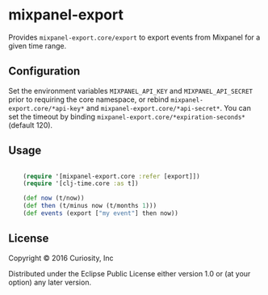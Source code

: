 # mixpanel-export

Provides `mixpanel-export.core/export` to export events from Mixpanel for a given time range.


## Configuration

Set the environment variables `MIXPANEL_API_KEY` and `MIXPANEL_API_SECRET` prior to requiring the core namespace, or rebind `mixpanel-export.core/*api-key*` and `mixpanel-export.core/*api-secret*`.  You can set the timeout by binding `mixpanel-export.core/*expiration-seconds*` (default 120). 


## Usage

```clj

    (require '[mixpanel-export.core :refer [export]])
    (require '[clj-time.core :as t])

    (def now (t/now))
    (def then (t/minus now (t/months 1)))
    (def events (export ["my event"] then now))

```


## License

Copyright © 2016 Curiosity, Inc

Distributed under the Eclipse Public License either version 1.0 or (at
your option) any later version.
